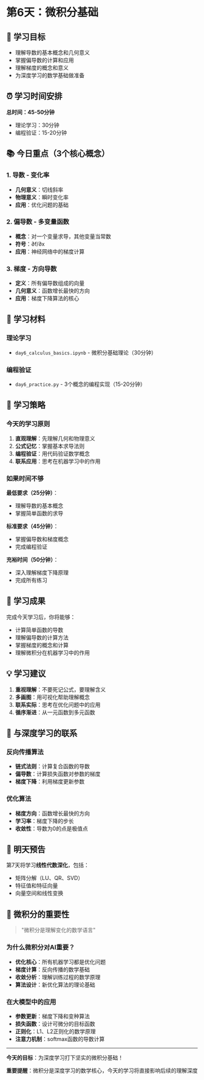 # 第6天：微积分基础

## 🎯 学习目标
- 理解导数的基本概念和几何意义
- 掌握偏导数的计算和应用
- 理解梯度的概念和意义
- 为深度学习的数学基础做准备

## ⏰ 学习时间安排
**总时间：45-50分钟**
- 理论学习：30分钟
- 编程验证：15-20分钟

## 📚 今日重点（3个核心概念）

### 1. 导数 - 变化率
- **几何意义**：切线斜率
- **物理意义**：瞬时变化率
- **应用**：优化问题的基础

### 2. 偏导数 - 多变量函数
- **概念**：对一个变量求导，其他变量当常数
- **符号**：∂f/∂x
- **应用**：神经网络中的梯度计算

### 3. 梯度 - 方向导数
- **定义**：所有偏导数组成的向量
- **几何意义**：函数增长最快的方向
- **应用**：梯度下降算法的核心

## 📖 学习材料

### 理论学习
- `day6_calculus_basics.ipynb` - 微积分基础理论（30分钟）

### 编程验证
- `day6_practice.py` - 3个概念的编程实现（15-20分钟）

## 🎯 学习策略

### 今天的学习原则
1. **直观理解**：先理解几何和物理意义
2. **公式记忆**：掌握基本求导法则
3. **编程验证**：用代码验证数学概念
4. **联系应用**：思考在机器学习中的作用

### 如果时间不够
**最低要求（25分钟）**：
- 理解导数的基本概念
- 掌握简单函数的求导

**标准要求（45分钟）**：
- 掌握偏导数和梯度概念
- 完成编程验证

**充裕时间（50分钟）**：
- 深入理解梯度下降原理
- 完成所有练习

## 🚀 学习成果

完成今天学习后，你将能够：
- 计算简单函数的导数
- 理解偏导数的计算方法
- 掌握梯度的概念和计算
- 理解微积分在机器学习中的作用

## 💡 学习建议

1. **重视理解**：不要死记公式，要理解含义
2. **多画图**：用可视化帮助理解概念
3. **联系实际**：思考在优化问题中的应用
4. **循序渐进**：从一元函数到多元函数

## 🔗 与深度学习的联系

### 反向传播算法
- **链式法则**：计算复合函数的导数
- **偏导数**：计算损失函数对参数的梯度
- **梯度下降**：利用梯度更新参数

### 优化算法
- **梯度方向**：函数增长最快的方向
- **学习率**：梯度下降的步长
- **收敛性**：导数为0的点是极值点

## 📝 明天预告

第7天将学习**线性代数深化**，包括：
- 矩阵分解（LU、QR、SVD）
- 特征值和特征向量
- 向量空间和线性变换

## 🧮 微积分的重要性

> "微积分是理解变化的数学语言"

### 为什么微积分对AI重要？
- **优化核心**：所有机器学习都是优化问题
- **梯度计算**：反向传播的数学基础
- **收敛分析**：理解训练过程的数学原理
- **算法设计**：新优化算法的理论基础

### 在大模型中的应用
- **参数更新**：梯度下降和变种算法
- **损失函数**：设计可微分的目标函数
- **正则化**：L1、L2正则化的数学原理
- **注意力机制**：softmax函数的导数计算

---

**今天的目标**：为深度学习打下坚实的微积分基础！

**重要提醒**：微积分是深度学习的数学核心，今天的学习将直接影响后续的理解深度 